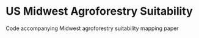 # US Midwest Agroforestry Suitability
Code accompanying Midwest agroforestry suitability mapping paper

